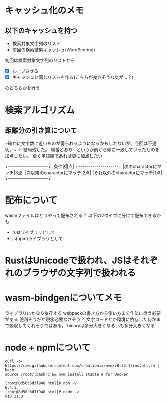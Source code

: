# キャッシュ化のメモ
## 以下のキャッシュを持つ

- 検索対象文字列のリスト
- 前回の検索結果キャッシュ(WordScoring)

初回は検索対象文字列のリストから

- [x] ループさせる
- [x] キャッシュと同じリストを作る(こちらが良さそうな気が…？)

のどちらかを行う

# 検索アルゴリズム
## 距離分の引き算について
~確かに文字数に近いものが得られるようになるかもしれないが、今回は不適切。~ <- 結局残した。
順番どおり...というか前から順に一致していったものを加点したい。
全く単語順であれば更に加点したい

+--------------------+
|条件|得点|
+--------------------+
|次のcharactorにマッチ|3点|
|次以降のcharactorにマッチ|2点|
|それ以外のcharactorにマッチ|1点|
+--------------------+

# 配布について
wasmファイルはどうやって配布される？
以下の2タイプに分けて配布できるかも
- rustライブラリとして
- js(npm)ライブラリとして

# RustはUnicodeで扱われ、JSはそれぞれのブラウザの文字列で扱われる

# wasm-bindgenについてメモ
ライブラリにかなり依存する
webpackの書き方から使い方まで作法に従う必要がある
便利そうだが現状必要なさそう？
文字コードとか環境に依存した何かまで吸収してくれそうではある。
binaryは多分大きくなる
jsも多分大きくなる

# node + npmについて
```
curl -o- https://raw.githubusercontent.com/creationix/nvm/v0.32.1/install.sh | bash
source /root/.bashrc && nvm install stable # for Docker

[root@8d50c6d3f940 html]# npm -v
6.4.1
[root@8d50c6d3f940 html]# node -v
v10.11.0
```
